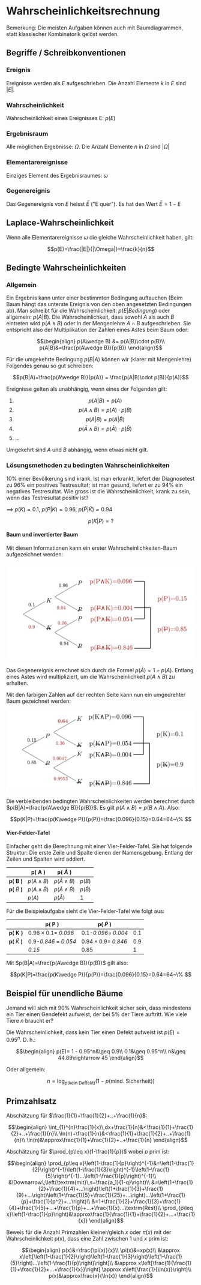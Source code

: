 # Wahrscheinlichkeitsrechnung

Bemerkung: Die meisten Aufgaben können auch mit Baumdiagrammen, statt klassischer Kombinatorik gelöst werden.

## Begriffe / Schreibkonventionen

### Ereignis

Ereignisse werden als $E$ aufgeschrieben. Die Anzahl Elemente $k$ in $E$ sind $|E|$.

### Wahrscheinlichkeit

Wahrscheinlichkeit eines Ereignisses E: $p(E)$

### Ergebnisraum

Alle möglichen Ergebnisse: $\Omega$. Die Anzahl Elemente $n$ in $\Omega$ sind $|\Omega|$

### Elementarereignisse

Einziges Element des Ergebnisraumes: $\omega$

### Gegenereignis

Das Gegenereignis von $E$ heisst $\bar{E}$ ("E quer"). Es hat den Wert $\bar{E}=1-E$

## Laplace-Wahrscheinlichkeit

Wenn alle Elementarereignisse $\omega$ die gleiche Wahrscheinlichkeit haben, gilt:

$$p(E)=\frac{|E|}{|\Omega|}=\frac{k}{n}$$

## Bedingte Wahrscheinlichkeiten

### Allgemein

Ein Ergebnis kann unter einer bestimmten Bedingung auftauchen (Beim Baum hängt das unterste Ereignis von den oben angesetzten Bedingungen ab). Man schreibt für die Wahrscheinlichkeit: $p(E|Bedingung)$ oder allgemein: $p(A|B)$. Die Wahrscheinlichkeit, dass sowohl $A$ als auch $B$ eintreten wird $p(A\wedge B)$ oder in der Mengenlehre $A\cap B$ aufgeschrieben. Sie entspricht also der Multiplikation der Zahlen eines Astes beim Baum oder:

$$\begin{align}
  p(A\wedge B) &= p(A|B)\cdot p(B)\\
  p(A|B)&=\frac{p(A\wedge B)}{p(B)}
\end{align}$$


Für die umgekehrte Bedingung $p(B|A)$ können wir (klarer mit Mengenlehre) Folgendes genau so gut schreiben:

$$p(B|A)=\frac{p(A\wedge B)}{p(A)} = \frac{p(A|B)\cdot p(B)}{p(A)}$$


Ereignisse gelten als unabhängig, wenn eines der Folgenden gilt:

1.  $$p(A|B)=p(A)$$
2.  $$p(A\wedge B)=p(A)\cdot p(B)$$
3.  $$p(A|B)=p(A|\bar B)$$
4.  $$p(\bar A\wedge B)=p(\bar A)\cdot p(\bar B)$$
5.  ...

Umgekehrt sind $A$ und $B$ abhängig, wenn etwas nicht gilt.

### Lösungsmethoden zu bedingten Wahrscheinlichkeiten

10% einer Bevölkerung sind krank. Ist man erkrankt, liefert der Diagnosetest zu 96% ein positives Testresultat; ist man gesund, liefert er zu 94% ein negatives Testresultat. Wie gross ist die Wahrscheinlichkeit, krank zu sein, wenn das Testresultat positiv ist?

$\implies$ $p(K)=0.1$, $p(P|K)=0.96$, $p(\bar P| \bar K)=0.94$

$$p(K|P)=\text{?}$$

#### Baum und invertierter Baum

Mit diesen Informationen kann ein erster Wahrscheinlichkeiten-Baum aufgezeichnet werden:

![Baum](../../img/wrech-baum.png)

Das Gegenereignis errechnet sich durch die Formel $p(\bar A)=1-p(A)$. Entlang eines Astes wird multipliziert, um die Wahrscheinlichkeit $p(A\wedge B)$ zu erhalten.

Mit den farbigen Zahlen auf der rechten Seite kann nun ein umgedrehter Baum gezeichnet werden:

![invBaum](../../img/wrech-invBaum.png)

Die verbleibenden bedingten Wahrscheinlichkeiten werden berechnet durch $p(B|A)=\frac{p(A\wedge B)}{p(B)}$. Es gilt $p(A\wedge B)=p(B\wedge A)$. Also: 

$$p(K|P)=\frac{p(K\wedge P)}{p(P)}=\frac{0.096}{0.15}=0.64=64~\% $$

#### Vier-Felder-Tafel 

Einfacher geht die Berechnung mit einer Vier-Felder-Tafel. Sie hat folgende Struktur:
Die erste Zeile und Spalte dienen der Namensgebung. Entlang der Zeilen und Spalten wird addiert.


|             | **p( A )**              | **p(** $\bar A$ **)**              |   |
|-------------|---------------------|---------------------------|---|
| **p( B )**     | $p(A\wedge B)$      | $p(\bar A\wedge B)$      |  $p(B)$ |
| **p(** $\bar B$ **)** | $p(A\wedge \bar B)$ | $p(\bar A\wedge \bar B)$ |  $p(\bar B)$ |
|             |  $p(A)$             |   $p(\bar A)$            | 1 |

Für die Beispielaufgabe sieht die Vier-Felder-Tafel wie folgt aus:

|	| **p( P )**	| **p(** $\bar P$ **)** 	|	|
|---|---|---|---|
| **p( K )** |$0.96\times0.1=$ *0.096* | 0.1-*0.096*= *0.004* | 0.1 |
| **p(** $\bar K$ **)** | 0.9-*0.846* = *0.054* | $0.94\times 0.9=$ *0.846* | 0.9|
|	| *0.15* | 0.85 | 1 |

Mit $p(B|A)=\frac{p(A\wedge B)}{p(B)}$ gilt also:

$$p(K|P)=\frac{p(K\wedge P)}{p(P)}=\frac{0.096}{0.15}=0.64=64~\% $$

## Beispiel für unendliche Bäume

Jemand will sich mit 90% Wahrscheinlichkeit sicher sein, dass mindestens ein Tier einen Gendefekt aufweist, der bei 5% der Tiere auftritt. Wie viele Tiere $n$ braucht er?

Die Wahrscheinlichkeit, dass kein Tier einen Defekt aufweist ist $p(\bar{E}) = 0.95^n$. D. h.:

$$\begin{align}
  p(E)= 1 - 0.95^n&\geq 0.9\\
  0.1&\geq 0.95^n\\
  n&\geq 44.89\rightarrow 45
\end{align}$$

Oder allgemein:

$$n = \log_{p(\textrm{kein Deffekt})}(1-p(\textrm{mind. Sicherheit}))$$


## Primzahlsatz

Abschätzung für $\frac{1}{1}+\frac{1}{2}+..+\frac{1}{n}$:

$$\begin{align}
  \int_{1}^{n}\frac{1}{x}\,dx+\frac{1}{n}&<\frac{1}{1}+\frac{1}{2}+..+\frac{1}{n}\\
  \ln(n)+\frac{1}{n}&<\frac{1}{1}+\frac{1}{2}+..+\frac{1}{n}\\
  \ln(n)&\approx\frac{1}{1}+\frac{1}{2}+..+\frac{1}{n}
\end{align}$$

Abschätzung für $\prod_{p\leq x}(1-\frac{1}{p})$ wobei $p$ prim ist:

$$\begin{align}
  \prod_{p\leq x}\left(1-\frac{1}{p}\right)^{-1}&=\left(1-\frac{1}{2}\right)^{-1}\left(1-\frac{1}{3}\right)^{-1}\left(1-\frac{1}{5}\right)^{-1}...\left(1-\frac{1}{p}\right)^{-1}\\
  &\Downarrow\;\left(\textrm{mit}\,s=\frac{a_1}{1-q}\right)\\
  &=\left(1+\frac{1}{2}+\frac{1}{4}+...\right)\left(1+\frac{1}{3}+\frac{1}{9}+...\right)\left(1+\frac{1}{5}+\frac{1}{25}+...\right)...\left(1+\frac{1}{p}+\frac{1}{p^2}+...\right)\\
  &=1+\frac{1}{2}+\frac{1}{3}+\frac{1}{4}+\frac{1}{5}+...+\frac{1}{p}+...+\frac{1}{x}...\textrm{Rest}\\
  \prod_{p\leq x}\left(1-\frac{1}{p}\right)&\approx\frac{1}{\frac{1}{1}+\frac{1}{2}+...+\frac{1}{x}}
\end{align}$$

Beweis für die Anzahl Primzahlen kleiner/gleich $x$ oder $\pi(x)$ mit der Wahrscheinlichkeit p(x), dass eine Zahl zwischen 1 und $x$ prim ist:

$$\begin{align}
  p(x)&=\frac{\pi(x)}{x}\\
  \pi(x)&=xp(x)\\
  &\approx x\left[\left(1-\frac{1}{2}\right)\left(1-\frac{1}{3}\right)\left(1-\frac{1}{5}\right)...\left(1-\frac{1}{p}\right)\right]\\
  &\approx x\left[\frac{1}{\frac{1}{1}+\frac{1}{2}+...+\frac{1}{x}}\right] \approx x\left[\frac{1}{\ln(x)}\right]\\
  p(x)&\approx\frac{x}{\ln(x)}
\end{align}$$